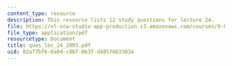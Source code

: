 ```yaml
---
content_type: resource
description: This resource lists 12 study questions for lecture 24.
file: https://ol-ocw-studio-app-production.s3.amazonaws.com/courses/9-01-neuroscience-and-behavior-fall-2003/82a77bf66a0dc86f0b3fd4857663303a_ques_lec_24_2003.pdf
file_type: application/pdf
resourcetype: Document
title: ques_lec_24_2003.pdf
uid: 82a77bf6-6a0d-c86f-0b3f-d4857663303a
---
```

